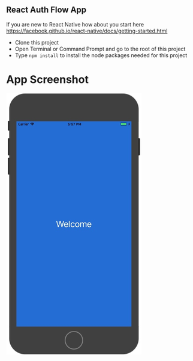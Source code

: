 ## React Auth Flow App

If you are new to React Native how about you start here https://facebook.github.io/react-native/docs/getting-started.html

* Clone this project
* Open Terminal or Command Prompt and go to the root of this project
* Type ```npm install``` to install the node packages needed for this project

# App Screenshot

![IOS ScreenShot](https://github.com/Emmarex/React-Native-Auth-Flow/blob/master/ios_app_screenshot_image.jpeg)